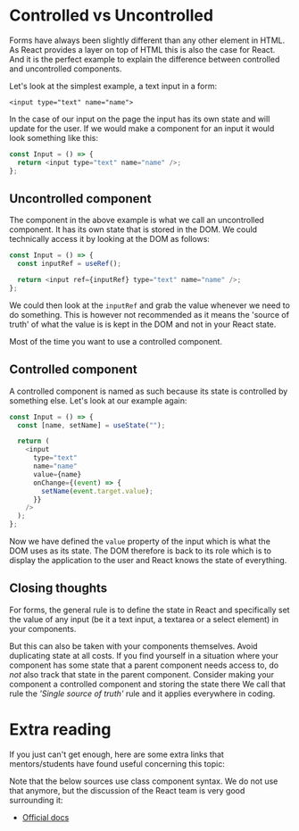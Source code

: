 # Controlled vs Uncontrolled

Forms have always been slightly different than any other element in HTML. As React provides a layer on top of HTML this is also the case for React. And it is the perfect example to explain the difference between controlled and uncontrolled components.

Let's look at the simplest example, a text input in a form:

```
<input type="text" name="name">
```

In the case of our input on the page the input has its own state and will update for the user. If we would make a component for an input it would look something like this:

```js
const Input = () => {
  return <input type="text" name="name" />;
};
```

## Uncontrolled component

The component in the above example is what we call an uncontrolled component. It has its own state that is stored in the DOM. We could technically access it by looking at the DOM as follows:

```js
const Input = () => {
  const inputRef = useRef();

  return <input ref={inputRef} type="text" name="name" />;
};
```

We could then look at the `inputRef` and grab the value whenever we need to do something. This is however not recommended as it means the 'source of truth' of what the value is is kept in the DOM and not in your React state.

Most of the time you want to use a controlled component.

## Controlled component

A controlled component is named as such because its state is controlled by something else. Let's look at our example again:

```js
const Input = () => {
  const [name, setName] = useState("");

  return (
    <input
      type="text"
      name="name"
      value={name}
      onChange={(event) => {
        setName(event.target.value);
      }}
    />
  );
};
```

Now we have defined the `value` property of the input which is what the DOM uses as its state. The DOM therefore is back to its role which is to display the application to the user and React knows the state of everything.

## Closing thoughts

For forms, the general rule is to define the state in React and specifically set the value of any input (be it a text input, a textarea or a select element) in your components.

But this can also be taken with your components themselves. Avoid duplicating state at all costs. If you find yourself in a situation where your component has some state that a parent component needs access to, do _not_ also track that state in the parent component. Consider making your component a controlled component and storing the state there We call that rule the _'Single source of truth'_ rule and it applies everywhere in coding.

# Extra reading

If you just can't get enough, here are some extra links that mentors/students have found useful concerning this topic:

Note that the below sources use class component syntax. We do not use that anymore, but the discussion of the React team is very good surrounding it:

- [Official docs](https://reactjs.org/docs/forms.html)
